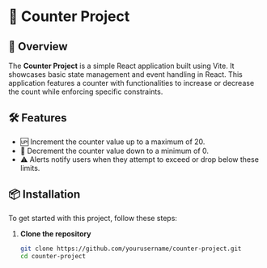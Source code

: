 <!-- # React + Vite

This template provides a minimal setup to get React working in Vite with HMR and some ESLint rules.

Currently, two official plugins are available:

- [@vitejs/plugin-react](https://github.com/vitejs/vite-plugin-react/blob/main/packages/plugin-react/README.md) uses [Babel](https://babeljs.io/) for Fast Refresh
- [@vitejs/plugin-react-swc](https://github.com/vitejs/vite-plugin-react-swc) uses [SWC](https://swc.rs/) for Fast Refresh -->

# 🎉 Counter Project

## 🚀 Overview

The **Counter Project** is a simple React application built using Vite. It showcases basic state management and event handling in React. This application features a counter with functionalities to increase or decrease the count while enforcing specific constraints.

## 🛠 Features

- 🆙 Increment the counter value up to a maximum of 20.
- 🔽 Decrement the counter value down to a minimum of 0.
- ⚠️ Alerts notify users when they attempt to exceed or drop below these limits.

## 📦 Installation

To get started with this project, follow these steps:

1. **Clone the repository**

   ```bash
   git clone https://github.com/yourusername/counter-project.git
   cd counter-project
   ```
